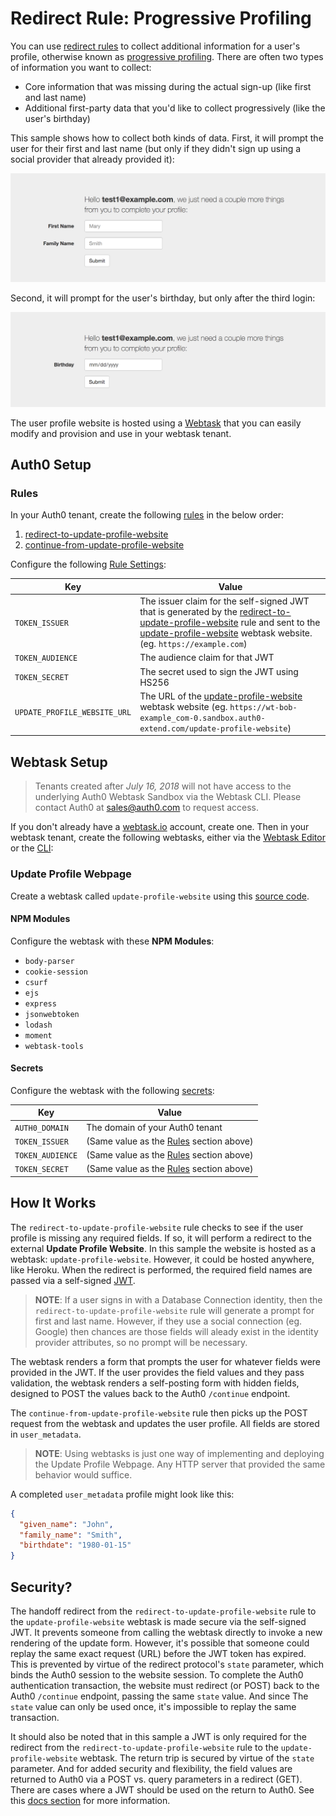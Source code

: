 # Redirect Rule: Progressive Profiling

You can use [redirect rules](https://auth0.com/docs/rules/redirect) to collect additional information for a user's profile, otherwise known as [progressive profiling](https://auth0.com/docs/user-profile/progressive-profiling). There are often two types of information you want to collect:
* Core information that was missing during the actual sign-up (like first and last name)
* Additional first-party data that you'd like to collect progressively (like the user's birthday)

This sample shows how to collect both kinds of data. First, it will prompt the user for their first and last name (but only if they didn't sign up using a social provider that already provided it):

![](./core-fields.png)

Second, it will prompt for the user's birthday, but only after the third login:

![](./birthday.png)

The user profile website is hosted using a [Webtask](https://webtask.io/) that you can easily modify and provision and use in your webtask tenant.

## Auth0 Setup

### Rules

In your Auth0 tenant, create the following [rules](https://auth0.com/docs/rules/current/redirect) in the below order:

1. [redirect-to-update-profile-website](./redirect-to-update-profile-website.js)
2. [continue-from-update-profile-website](./continue-from-update-profile-website.js)

Configure the following [Rule Settings](https://auth0.com/docs/rules/current#using-the-configuration-object):

| Key | Value |
| --- | --- |
| `TOKEN_ISSUER` | The issuer claim for the self-signed JWT that is generated by the [redirect-to-update-profile-website](./redirect-to-update-profile-website.js) rule and sent to the [update-profile-website](./update-profile-website.js) webtask website. (eg. `https://example.com`)|
| `TOKEN_AUDIENCE` | The audience claim for that JWT |
| `TOKEN_SECRET` | The secret used to sign the JWT using HS256 |
| `UPDATE_PROFILE_WEBSITE_URL`| The URL of the [update-profile-website](./update-profile-website.js) webtask website (eg. `https://wt-bob-example_com-0.sandbox.auth0-extend.com/update-profile-website`) |

## Webtask Setup

> Tenants created after *July 16, 2018* will not have access to the underlying Auth0 Webtask Sandbox via the Webtask CLI. Please contact Auth0 at sales@auth0.com to request access.

If you don't already have a [webtask.io](https://webtask.io) account, create one. Then in your webtask tenant, create the following webtasks, either via the [Webtask Editor](https://webtask.io/make) or the [CLI](https://webtask.io/docs/wt-cli):

### Update Profile Webpage

Create a webtask called `update-profile-website` using this [source code](./update-profile-website.js).

#### NPM Modules

Configure the webtask with these **NPM Modules**:

* `body-parser`
* `cookie-session`
* `csurf`
* `ejs`
* `express`
* `jsonwebtoken`
* `lodash`
* `moment`
* `webtask-tools`

#### Secrets

Configure the webtask with the following [secrets](https://webtask.io/docs/editor/secrets):

| Key | Value |
| --- | --- |
| `AUTH0_DOMAIN` | The domain of your Auth0 tenant |
| `TOKEN_ISSUER` | (Same value as the [Rules](#rules) section above) |
| `TOKEN_AUDIENCE` | (Same value as the [Rules](#rules) section above) |
| `TOKEN_SECRET` | (Same value as the [Rules](#rules) section above) |

## How It Works

The `redirect-to-update-profile-website` rule checks to see if the user profile is missing any required fields. If so, it will perform a redirect to the external **Update Profile Website**. In this sample the website is hosted as a webtask: `update-profile-website`. However, it could be hosted anywhere, like Heroku. When the redirect is performed, the required field names are passed via a self-signed [JWT](https://jwt.io).

> **NOTE**: If a user signs in with a Database Connection identity, then the `redirect-to-update-profile-website` rule will generate a prompt for first and last name. However, if they use a social connection (eg. Google) then chances are those fields will aleady exist in the identity provider attributes, so no prompt will be necessary.

The webtask renders a form that prompts the user for whatever fields were provided in the JWT. If the user provides the field values and they pass validation, the webtask renders a self-posting form with hidden fields, designed to POST the values back to the Auth0 `/continue` endpoint.

The `continue-from-update-profile-website` rule then picks up the POST request from the webtask and updates the user profile. All fields are stored in `user_metadata`. 

> **NOTE**: Using webtasks is just one way of implementing and deploying the Update Profile Webpage. Any HTTP server that provided the same behavior would suffice.

A completed `user_metadata` profile might look like this:

```json
{
  "given_name": "John",
  "family_name": "Smith",
  "birthdate": "1980-01-15"
}
```

## Security?

The handoff redirect from the `redirect-to-update-profile-website` rule to the `update-profile-website` webtask is made secure via the self-signed JWT. It prevents someone from calling the webtask directly to invoke a new rendering of the update form. However, it's possible that someone could replay the same exact request (URL) before the JWT token has expired. This is prevented by virtue of the redirect protocol's `state` parameter, which binds the Auth0 session to the website session. To complete the Auth0 authentication transaction, the website must redirect (or POST) back to the Auth0 `/continue` endpoint, passing the same `state` value. And since The `state` value can only be used once, it's impossible to replay the same transaction.

It should also be noted that in this sample a JWT is only required for the redirect from the `redirect-to-update-profile-website` rule to the `update-profile-website` webtask. The return trip is secured by virtue of the `state` parameter. And for added security and flexibility, the field values are returned to Auth0 via a POST vs. query parameters in a redirect (GET). There are cases where a JWT should be used on the return to Auth0. See this [docs section](https://auth0.com/docs/rules/current/redirect#how-to-securely-process-results) for more information.
